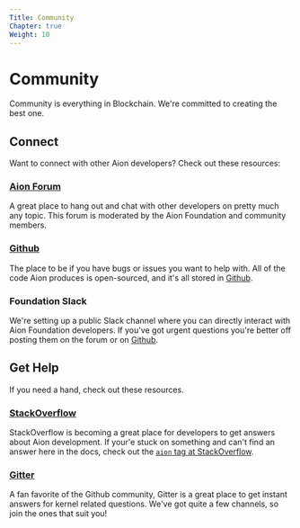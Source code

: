 ```yaml
---
Title: Community
Chapter: true
Weight: 10
---
```


# Community

Community is everything in Blockchain. We're committed to creating the best one.

## Connect

Want to connect with other Aion developers? Check out these resources:

### [Aion Forum](https://forum.aion.network/)

A great place to hang out and chat with other developers on pretty much any topic. This forum is moderated by the Aion Foundation and community members.

### [Github](https://www.github.com/aionnetwork)

The place to be if you have bugs or issues you want to help with. All of the code Aion produces is open-sourced, and it's all stored in [Github](https://www.github.com/aionnetwork).

### Foundation Slack

We're setting up a public Slack channel where you can directly interact with Aion Foundation developers. If you've got urgent questions you're better off posting them on the forum or on [Github](https://www.github.com/aionnetwork).

## Get Help

If you need a hand, check out these resources.

### [StackOverflow](https://stackoverflow.com/search?q=aion)

StackOverflow is becoming a great place for developers to get answers about Aion development. If your'e stuck on something and can't find an answer here in the docs, check out the [`aion` tag at StackOverflow](https://stackoverflow.com/search?q=aion).

### [Gitter](https://gitter.im/aionnetwork/Lobby)

A fan favorite of the Github community, Gitter is a great place to get instant answers for kernel related questions. We've got quite a few channels, so join the ones that suit you!